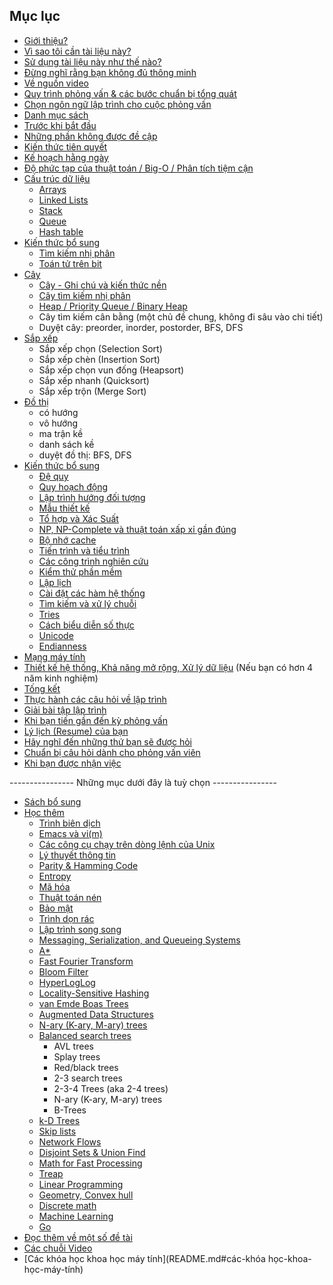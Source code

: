 ## Mục lục

- [Giới thiệu?](README.md#giới-thiệu)
- [Vì sao tôi cần tài liệu này?](README.md#vì-sao-tôi-cần-tài-liệu-này)
- [Sử dụng tài liệu này như thế nào?](README.md#sử-dụng-tài-liệu-này-như-thế-nào)
- [Đừng nghĩ rằng bạn không đủ thông minh](README.md#đừng-nghĩ-rằng-bạn-không-đủ-thông-minh)
- [Về nguồn video](README.md#về-nguồn-video)
- [Quy trình phỏng vấn & các bước chuẩn bị tổng quát](README.md#quy-trình-phỏng-vấn--các-bước-chuẩn-bị-tổng-quát)
- [Chọn ngôn ngữ lập trình cho cuộc phỏng vấn](README.md#chọn-ngôn-ngữ-lập-trình-cho-cuộc-phỏng-vấn)
- [Danh mục sách](README.md#danh-mục-sách)
- [Trước khi bắt đầu](README.md#trước-khi-bắt-đầu)
- [Những phần không được đề cập](README.md#những-phần-không-được-đề-cập)
- [Kiến thức tiên quyết](README.md#kiến-thức-tiên-quyết)
- [Kế hoạch hằng ngày](README.md#Kế-hoạch-hàng-ngày)
- [Độ phức tạp của thuật toán / Big-O / Phân tích tiệm cận](README.md#độ-phức-tạp-của-thuật-toán--big-o--phân-tích-tiệm-cận)
- [Cấu trúc dữ liệu](README.md#cấu-trúc-dữ-liệu)
    - [Arrays](README.md#arrays)
    - [Linked Lists](README.md#linked-lists)
    - [Stack](README.md#stack)
    - [Queue](README.md#queue)
    - [Hash table](README.md#hash-table)
- [Kiến thức bổ sung](README.md#kiến-thức-bổ-sung)
    - [Tìm kiếm nhị phân](README.md#tìm-kiếm-nhị-phân)
    - [Toán tử trên bit](README.md#toán-tử-trên-bit)
- [Cây](README.md#cây)
    - [Cây - Ghi chú và kiến thức nền](README.md#cây---ghi-chú-và-kiến-thức-nền)
    - [Cây tìm kiếm nhị phân](README.md#cây-tìm-kiếm-nhị-phân)
    - [Heap / Priority Queue / Binary Heap](README.md#heap--priority-queue--binary-heap)
    - Cây tìm kiếm cân bằng (một chủ đề chung, không đi sâu vào chi tiết)
    - Duyệt cây: preorder, inorder, postorder, BFS, DFS
- [Sắp xếp](README.md#sắp-xếp)
    - Sắp xếp chọn (Selection Sort)
    - Sắp xếp chèn (Insertion Sort)
    - Sắp xếp chọn vun đống (Heapsort)
    - Sắp xếp nhanh (Quicksort)
    - Sắp xếp trộn (Merge Sort)
- [Đồ thị](README.md#đồ-thị)
    - có hướng
    - vô hướng
    - ma trận kề
    - danh sách kề
    - duyệt đồ thị: BFS, DFS
- [Kiến thức bổ sung](README.md#kiến-thức-bổ-sung)
    - [Đệ quy](README.md#Đệ-quy)
    - [Quy hoạch động](README.md#quy-hoạch-động)
    - [Lập trình hướng đối tượng](README.md#lập-trình-hướng-đối-tượng)
    - [Mẫu thiết kế](README.md#mẫu-thiết-kế)
    - [Tổ hợp và Xác Suất](README.md#tổ-hợp-và-xác-suất)
    - [NP, NP-Complete và thuật toán xấp xỉ gần đúng](README.md#np-np-complete-và-thuật-toán-xấp-xỉ-gần-đúng)
    - [Bộ nhớ cache](README.md#bộ-nhớ-cache)
    - [Tiến trình và tiểu trình](README.md#tiến-trình-và-tiểu-trình)
    - [Các công trình nghiên cứu](README.md#các-công-trình-nghiên-cứu)
    - [Kiểm thử phần mềm](README.md#kiểm-thử-phần-mềm)
    - [Lập lịch](README.md#lập-lịch)
    - [Cài đặt các hàm hệ thống](README.md#cài-đặt-các-hàm-hệ-thống)
    - [Tìm kiếm và xử lý chuỗi](README.md#tìm-kiếm-và-xử-lý-chuỗi)
    - [Tries](README.md#tries)
    - [Cách biểu diễn số thực](README.md#cách-biểu-diễn-số-thực)
    - [Unicode](README.md#unicode)
    - [Endianness](README.md#endianness)
- [Mạng máy tính](README.md#mạng-máy-tính)
- [Thiết kế hệ thống, Khả năng mở rộng, Xử lý dữ liệu](README.md#thiết-kế-hệ-thống-khả-năng-mở-rộng-xử-lý-dữ-liệu) (Nếu bạn có hơn 4 năm kinh nghiệm)
- [Tống kết](README.md#tổng-kết)
- [Thực hành các câu hỏi về lập trình](README.md#thực-hành-các-câu-hỏi-về-lập-trình)
- [Giải bài tập lập trình](README.md#giải-bài-tập-lập-trình)
- [Khi bạn tiến gần đến kỳ phỏng vấn](README.md#khi-bạn-tiến-gần-đến-kỳ-phỏng-vấn)
- [Lý lịch (Resume) của bạn](README.md#lý-lịch-resume-của-bạn)
- [Hãy nghĩ đến những thứ bạn sẽ được hỏi](README.md#hãy-nghĩ-đến-những-thứ-bạn-sẽ-được-hỏi)
- [Chuẩn bị câu hỏi dành cho phỏng vấn viên](README.md#chuẩn-bị-câu-hỏi-dành-cho-phỏng-vấn-viên)
- [Khi bạn được nhận việc](README.md#khi-bạn-được-nhận-việc)

---------------- Những mục dưới đây là tuỳ chọn ----------------

- [Sách bổ sung](README.md#sách-bổ-sung)
- [Học thêm](README.md#học-thêm)
    - [Trình biên dịch](README.md#trình-biên-dịch)
    - [Emacs và vi(m)](README.md#emacs-và-vim)
    - [Các công cụ chạy trên dòng lệnh của Unix](README.md#các-công-cụ-chạy-trên-dòng-lệnh-của-Unix)
    - [Lý thuyết thông tin](README.md#lý-thuyết-thông-tin)
    - [Parity & Hamming Code](README.md#parity--hamming-code)
    - [Entropy](README.md#entropy)
    - [Mã hóa](README.md#mã-hóa)
    - [Thuật toán nén](README.md#thuật-toán-nén)
    - [Bảo mật](README.md#bảo-mật)
    - [Trình dọn rác](README.md#trình-dọn-rác)
    - [Lập trình song song](README.md#lập-trình-song-song)
    - [Messaging, Serialization, and Queueing Systems](README.md#messaging-serialization-and-queueing-systems)
    - [A*](README.md#a)
    - [Fast Fourier Transform](README.md#fast-fourier-transform)
    - [Bloom Filter](README.md#bloom-filter)
    - [HyperLogLog](README.md#hyperloglog)
    - [Locality-Sensitive Hashing](README.md#locality-sensitive-hashing)
    - [van Emde Boas Trees](README.md#van-emde-boas-trees)
    - [Augmented Data Structures](README.md#augmented-data-structures)
    - [N-ary (K-ary, M-ary) trees](README.md#n-ary-k-ary-m-ary-trees)
    - [Balanced search trees](README.md#balanced-search-trees)
        - AVL trees
        - Splay trees
        - Red/black trees
        - 2-3 search trees
        - 2-3-4 Trees (aka 2-4 trees)
        - N-ary (K-ary, M-ary) trees
        - B-Trees
    - [k-D Trees](README.md#k-d-trees)
    - [Skip lists](README.md#skip-lists)
    - [Network Flows](README.md#network-flows)
    - [Disjoint Sets & Union Find](README.md#disjoint-sets--union-find)
    - [Math for Fast Processing](README.md#math-for-fast-processing)
    - [Treap](README.md#treap)
    - [Linear Programming](README.md#linear-programming)
    - [Geometry, Convex hull](README.md#geometry-convex-hull)
    - [Discrete math](README.md#discrete-math)
    - [Machine Learning](README.md#machine-learning)
    - [Go](README.md#go)
- [Đọc thêm về một số đề tài](đọc-thêm-về-một-số-đề-tài)
- [Các chuỗi Video](README.md#các-chuỗi-video)
- [Các khóa học khoa học máy tính](README.md#các-khóa học-khoa-học-máy-tính)
